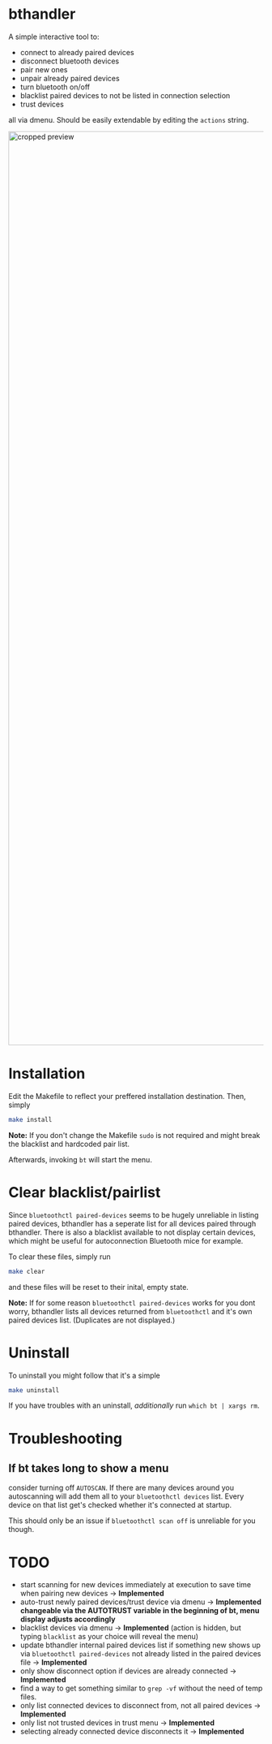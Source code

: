 # bthandler
A simple interactive tool to:
- connect to already paired devices
- disconnect bluetooth devices
- pair new ones
- unpair already paired devices
- turn bluetooth on/off
- blacklist paired devices to not be listed in connection selection
- trust devices

all via dmenu. Should be easily extendable by editing the `actions` string.

<img src="/../assets/cropped.png" alt="cropped preview" width="1800">

# Installation
Edit the Makefile to reflect your preffered installation destination. Then, simply

```bash
make install
```

**Note:** If you don't change the Makefile `sudo` is not required and might break the blacklist and hardcoded pair list.

Afterwards, invoking `bt` will start the menu.

# Clear blacklist/pairlist

Since `bluetoothctl paired-devices` seems to be hugely unreliable in listing paired devices, bthandler has a seperate list for all devices paired through bthandler.
There is also a blacklist available to not display certain devices, which might be useful for autoconnection Bluetooth mice for example.

To clear these files, simply run
```bash
make clear
```
and these files will be reset to their inital, empty state.

**Note:** If for some reason `bluetoothctl paired-devices` works for you dont worry, bthandler lists all devices returned from `bluetoothctl` and it's own paired devices list. (Duplicates are not displayed.)

# Uninstall

To uninstall you might follow that it's a simple
```bash
make uninstall
```
If you have troubles with an uninstall, _additionally_ run `which bt | xargs rm`.

# Troubleshooting

## If bt takes long to show a menu
consider turning off `AUTOSCAN`. If there are many devices around you autoscanning will add them all to your `bluetoothctl devices` list. Every device on that list get's checked whether it's connected at startup.

This should only be an issue if `bluetoothctl scan off` is unreliable for you though.


# TODO

- start scanning for new devices immediately at execution to save time when pairing new devices -> **Implemented**
- auto-trust newly paired devices/trust device via dmenu -> **Implemented changeable via the AUTOTRUST variable in the beginning of bt, menu display adjusts accordingly**
- blacklist devices via dmenu	-> **Implemented** (action is hidden, but typing `blacklist` as your choice will reveal the menu)
- update bthandler internal paired devices list if something new shows up via `bluetoothctl paired-devices` not already listed in the paired devices file -> **Implemented**
- only show disconnect option if devices are already connected -> **Implemented**
- find a way to get something similar to `grep -vf` without the need of temp files.
- only list connected devices to disconnect from, not all paired devices -> **Implemented**
- only list not trusted devices in trust menu -> **Implemented**
- selecting already connected device disconnects it -> **Implemented**
